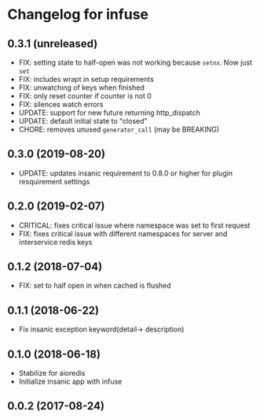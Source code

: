 Changelog for infuse
=====================

0.3.1 (unreleased)
------------------

- FIX: setting state to half-open was not working because `setnx`. Now just `set`
- FIX: includes wrapt in setup requirements
- FIX: unwatching of keys when finished
- FIX: only reset counter if counter is not 0
- FIX: silences watch errors
- UPDATE: support for new future returning http_dispatch
- UPDATE: default initial state to "closed"
- CHORE: removes unused `generator_call` (may be BREAKING)


0.3.0 (2019-08-20)
------------------

- UPDATE: updates insanic requirement to 0.8.0 or higher for plugin resquirement settings


0.2.0 (2019-02-07)
------------------

- CRITICAL: fixes critical issue where namespace was set to first request
- FIX: fixes critical issue with different namespaces for server and interservice redis keys 


0.1.2 (2018-07-04)
------------------

- FIX: set to half open in when cached is flushed


0.1.1 (2018-06-22)
------------------

- Fix insanic exception keyword(detail-> description)


0.1.0 (2018-06-18)
------------------

- Stabilize for aioredis
- Initialize insanic app with infuse


0.0.2 (2017-08-24)
------------------
